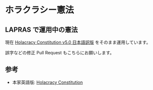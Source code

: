 # ホラクラシー憲法

## LAPRAS で運用中の憲法

現在 [Holacracy Constitution v5.0 日本語訳版](https://github.com/nunukim/Holacracy-Constitution/blob/v5.0-ja-dev/Holacracy-Constitution.ja.md) をそのまま運用しています。

誤字などの修正 Pull Request もこちらにお願いします。

## 参考

- 本家英語版: [Holacracy Constitution](https://github.com/holacracyone/Holacracy-Constitution)
